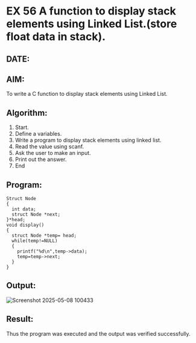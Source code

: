 
# EX 56 A function to display stack elements using Linked List.(store float data in stack).
## DATE:
## AIM:
To write a C function to display stack elements using Linked List.

## Algorithm:
1. Start. 
2. Define a variables. 
3. Write a program to display stack elements using linked list. 
4. Read the value using scanf. 
5. Ask the user to make an input. 
6. Print out the answer. 
7. End 
## Program:
```
Struct Node 
{ 
  int data; 
  struct Node *next; 
}*head; 
void display() 
{ 
  struct Node *temp= head; 
  while(temp!=NULL) 
  { 
    printf("%d\n",temp->data); 
    temp=temp->next; 
  } 
}
```
## Output:
![Screenshot 2025-05-08 100433](https://github.com/user-attachments/assets/fc6c31af-1d68-4f61-8ed4-9b0dbe8b9822)


## Result:
Thus the program was executed and the output was verified successfully.
